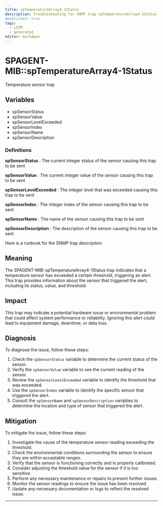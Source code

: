 ```yaml
---
title: spTemperatureArray4-1Status
description: Troubleshooting for SNMP trap spTemperatureArray4-1Status
#published: true
tags:
  - LGTM
  - generated
editor: markdown
---
```


# SPAGENT-MIB::spTemperatureArray4-1Status 

Temperature sensor trap 


## Variables


  - spSensorStatus
  - spSensorValue
  - spSensorLevelExceeded
  - spSensorIndex
  - spSensorName
  - spSensorDescription 

### Definitions 


**spSensorStatus** 
: The current integer status of the sensor causing this trap to be sent 

**spSensorValue** 
: The current integer value of the sensor causing this trap to be sent 

**spSensorLevelExceeded** 
: The integer level that was exceeded causing this trap to be sent 

**spSensorIndex** 
: The integer index of the sensor causing this trap to be sent 

**spSensorName** 
: The name of the sensor causing this trap to be sent 

**spSensorDescription** 
: The description of the sensor causing this trap to be sent 


Here is a runbook for the SNMP trap description:

## Meaning

The SPAGENT-MIB::spTemperatureArray4-1Status trap indicates that a temperature sensor has exceeded a certain threshold, triggering an alert. This trap provides information about the sensor that triggered the alert, including its status, value, and threshold.

## Impact

This trap may indicate a potential hardware issue or environmental problem that could affect system performance or reliability. Ignoring this alert could lead to equipment damage, downtime, or data loss.

## Diagnosis

To diagnose the issue, follow these steps:

1. Check the `spSensorStatus` variable to determine the current status of the sensor.
2. Verify the `spSensorValue` variable to see the current reading of the sensor.
3. Review the `spSensorLevelExceeded` variable to identify the threshold that was exceeded.
4. Use the `spSensorIndex` variable to identify the specific sensor that triggered the alert.
5. Consult the `spSensorName` and `spSensorDescription` variables to determine the location and type of sensor that triggered the alert.

## Mitigation

To mitigate the issue, follow these steps:

1. Investigate the cause of the temperature sensor reading exceeding the threshold.
2. Check the environmental conditions surrounding the sensor to ensure they are within acceptable ranges.
3. Verify that the sensor is functioning correctly and is properly calibrated.
4. Consider adjusting the threshold value for the sensor if it is too sensitive.
5. Perform any necessary maintenance or repairs to prevent further issues.
6. Monitor the sensor readings to ensure the issue has been resolved.
7. Update any necessary documentation or logs to reflect the resolved issue.
---




